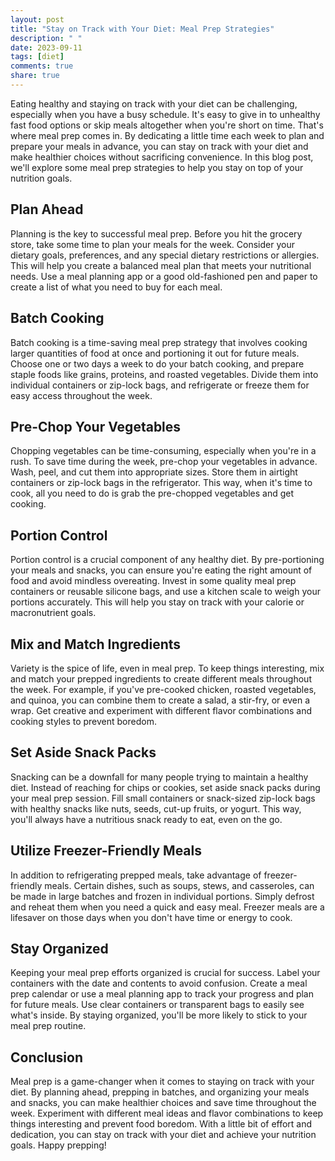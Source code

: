 ```yaml
---
layout: post
title: "Stay on Track with Your Diet: Meal Prep Strategies"
description: " "
date: 2023-09-11
tags: [diet]
comments: true
share: true
---
```


Eating healthy and staying on track with your diet can be challenging, especially when you have a busy schedule. It's easy to give in to unhealthy fast food options or skip meals altogether when you're short on time. That's where meal prep comes in. By dedicating a little time each week to plan and prepare your meals in advance, you can stay on track with your diet and make healthier choices without sacrificing convenience. In this blog post, we'll explore some meal prep strategies to help you stay on top of your nutrition goals.

## Plan Ahead

Planning is the key to successful meal prep. Before you hit the grocery store, take some time to plan your meals for the week. Consider your dietary goals, preferences, and any special dietary restrictions or allergies. This will help you create a balanced meal plan that meets your nutritional needs. Use a meal planning app or a good old-fashioned pen and paper to create a list of what you need to buy for each meal.

## Batch Cooking

Batch cooking is a time-saving meal prep strategy that involves cooking larger quantities of food at once and portioning it out for future meals. Choose one or two days a week to do your batch cooking, and prepare staple foods like grains, proteins, and roasted vegetables. Divide them into individual containers or zip-lock bags, and refrigerate or freeze them for easy access throughout the week.

## Pre-Chop Your Vegetables

Chopping vegetables can be time-consuming, especially when you're in a rush. To save time during the week, pre-chop your vegetables in advance. Wash, peel, and cut them into appropriate sizes. Store them in airtight containers or zip-lock bags in the refrigerator. This way, when it's time to cook, all you need to do is grab the pre-chopped vegetables and get cooking.

## Portion Control

Portion control is a crucial component of any healthy diet. By pre-portioning your meals and snacks, you can ensure you're eating the right amount of food and avoid mindless overeating. Invest in some quality meal prep containers or reusable silicone bags, and use a kitchen scale to weigh your portions accurately. This will help you stay on track with your calorie or macronutrient goals.

## Mix and Match Ingredients

Variety is the spice of life, even in meal prep. To keep things interesting, mix and match your prepped ingredients to create different meals throughout the week. For example, if you've pre-cooked chicken, roasted vegetables, and quinoa, you can combine them to create a salad, a stir-fry, or even a wrap. Get creative and experiment with different flavor combinations and cooking styles to prevent boredom.

## Set Aside Snack Packs

Snacking can be a downfall for many people trying to maintain a healthy diet. Instead of reaching for chips or cookies, set aside snack packs during your meal prep session. Fill small containers or snack-sized zip-lock bags with healthy snacks like nuts, seeds, cut-up fruits, or yogurt. This way, you'll always have a nutritious snack ready to eat, even on the go.

## Utilize Freezer-Friendly Meals

In addition to refrigerating prepped meals, take advantage of freezer-friendly meals. Certain dishes, such as soups, stews, and casseroles, can be made in large batches and frozen in individual portions. Simply defrost and reheat them when you need a quick and easy meal. Freezer meals are a lifesaver on those days when you don't have time or energy to cook.

## Stay Organized

Keeping your meal prep efforts organized is crucial for success. Label your containers with the date and contents to avoid confusion. Create a meal prep calendar or use a meal planning app to track your progress and plan for future meals. Use clear containers or transparent bags to easily see what's inside. By staying organized, you'll be more likely to stick to your meal prep routine.

## Conclusion

Meal prep is a game-changer when it comes to staying on track with your diet. By planning ahead, prepping in batches, and organizing your meals and snacks, you can make healthier choices and save time throughout the week. Experiment with different meal ideas and flavor combinations to keep things interesting and prevent food boredom. With a little bit of effort and dedication, you can stay on track with your diet and achieve your nutrition goals. Happy prepping!